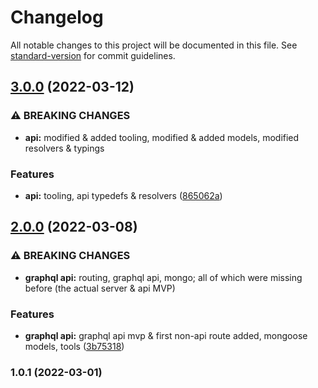 # Changelog

All notable changes to this project will be documented in this file. See [standard-version](https://github.com/conventional-changelog/standard-version) for commit guidelines.

## [3.0.0](https://github.com/RedFox-Development/ScrewDrive/compare/v2.0.0...v3.0.0) (2022-03-12)


### ⚠ BREAKING CHANGES

* **api:** modified & added tooling, modified & added models, modified resolvers & typings

### Features

* **api:** tooling, api typedefs & resolvers ([865062a](https://github.com/RedFox-Development/ScrewDrive/commit/865062a73524cd4a4d891845e888b0c7dd984197))

## [2.0.0](https://github.com/RedFox-Development/ScrewDrive/compare/v1.0.1...v2.0.0) (2022-03-08)


### ⚠ BREAKING CHANGES

* **graphql api:** routing, graphql api, mongo; all of which were missing before (the actual server &
api MVP)

### Features

* **graphql api:** graphql api mvp & first non-api route added, mongoose models, tools ([3b75318](https://github.com/RedFox-Development/ScrewDrive/commit/3b75318882a20291a346a765127551b478821953))

### 1.0.1 (2022-03-01)
